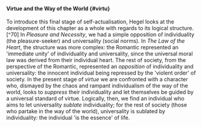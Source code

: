#### Virtue and the Way of the World {#virtu}

To introduce this final stage of self-actualisation, Hegel looks at the
development of this chapter as a whole with regards to its logical
structure.[^70] In *Pleasure and Necessity*, we had a simple opposition of
individuality (the pleasure-seeker) and universality (social norms). In *The Law
of the Heart*, the structure was more complex: the Romantic represented an
'immediate unity' of individuality and universality, since the universal moral
law was derived from their individual heart. The rest of society, from the
perspective of the Romantic, represented an *opposition* of individuality and
universality: the innocent individual being repressed by the 'violent order' of
society. In the present stage of *virtue* we are confronted with a character
who, dismayed by the chaos and rampant individualism of the way of the world,
looks to *suppress* their individuality and let themselves be guided by a
universal standard of virtue. Logically, then, we find an individual who aims to
let universality *sublate* individuality; for the rest of society (those who
partake in the way of the world), universality is sublated by individuality: the
individual 'is the essence' of life.
